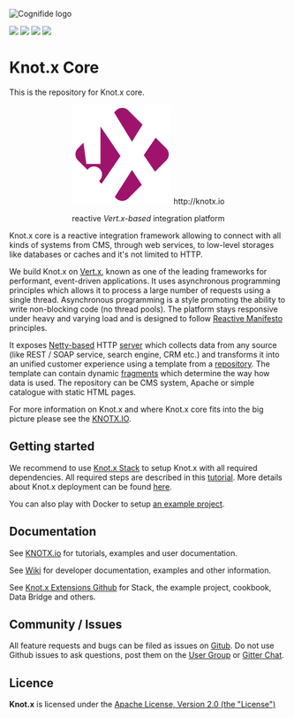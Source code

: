 ![Cognifide logo](http://cognifide.github.io/images/cognifide-logo.png)

[![][travis img]][travis]
[![][license img]][license]
[![][central-repo img]][central-repo]
[![][gitter img]][gitter]

# Knot.x Core
This is the repository for Knot.x core.

<p align="center">
  <img src="https://github.com/Cognifide/knotx/blob/master/icons/180x180.png?raw=true" alt="Knot.x Logo"/>
  <span>http://knotx.io</span>
</p>
<p align="center">
  reactive <i>Vert.x-based</i>  integration platform
</p>

Knot.x core is a reactive integration framework allowing to connect with all kinds of systems from CMS, 
through web services, to low-level storages like databases or caches and it's not limited to HTTP.

We build Knot.x on [Vert.x](http://vertx.io/), known as one of the leading frameworks for performant, 
event-driven applications. It uses asynchronous programming principles which allows it to process a 
large number of requests using a single thread. Asynchronous programming is a style promoting the 
ability to write non-blocking code (no thread pools). The platform stays responsive under heavy and 
varying load and is designed to follow [Reactive Manifesto](http://www.reactivemanifesto.org/) principles.
                           
It exposes [Netty-based](https://netty.io/) HTTP [server](https://github.com/Cognifide/knotx/wiki/Server) 
which collects data from any source (like REST / SOAP service, search engine, CRM etc.) and transforms 
it into an unified customer experience using a template from a 
[repository](https://github.com/Cognifide/knotx/wiki/RepositoryConnectors). The template can contain 
dynamic [fragments](https://github.com/Cognifide/knotx/wiki/Splitter) which determine the way how 
data is used. The repository can be CMS system, Apache or simple catalogue with static HTML pages.

For more information on Knot.x and where Knot.x core fits into the big picture please see the [KNOTX.IO](http://knotx.io).

## Getting started
We recommend to use [Knot.x Stack](https://github.com/Knotx/knotx-stack) to setup Knot.x with all 
required dependencies. All required steps are described in this [tutorial](http://knotx.io/blog/getting-started-wiht-knotx-stack/).
More details about Knot.x deployment can be found [here](https://github.com/Cognifide/knotx/wiki/KnotxDeployment).

You can also play with Docker to setup [an example project](https://github.com/Knotx/knotx-stack/tree/master/knotx-docker).

## Documentation

See [KNOTX.io](http://knotx.io) for tutorials, examples and user documentation.

See [Wiki](https://github.com/Cognifide/knotx/wiki) for developer documentation, examples and other information.

See [Knot.x Extensions Github](https://github.com/Knotx) for Stack, the example project, cookbook, Data Bridge and others.

## Community / Issues

All feature requests and bugs can be filed as issues on [Gitub](https://github.com/Cognifide/knotx/issues). Do not use Github issues to ask questions, post them on the [User Group](https://groups.google.com/forum/#!forum/knotx) or [Gitter Chat](https://gitter.im/Knotx/Lobby).


## Licence

**Knot.x** is licensed under the [Apache License, Version 2.0 (the "License")](https://www.apache.org/licenses/LICENSE-2.0.txt)


[travis]:https://travis-ci.org/Cognifide/knotx
[travis img]:https://travis-ci.org/Cognifide/knotx.svg?branch=master

[license]:https://github.com/Cognifide/knotx/blob/master/LICENSE
[license img]:https://img.shields.io/badge/License-Apache%202.0-blue.svg

[central-repo]:http://search.maven.org/#search%7Cga%7C1%7Cg%3A%22io.knotx%22
[central-repo img]:https://img.shields.io/maven-central/v/io.knotx/knotx-root.svg?label=Maven%20Central

[gitter]:https://gitter.im/Knotx/Lobby
[gitter img]:https://badges.gitter.im/Knotx/knotx-extensions.svg
